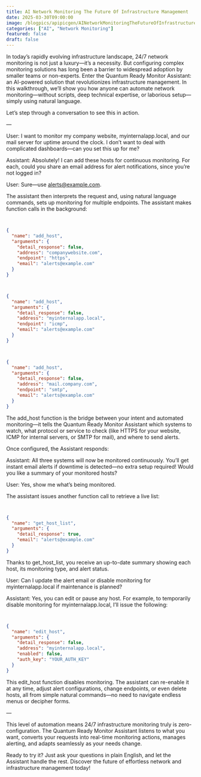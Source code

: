 ```yaml
---
title: AI Network Monitoring The Future Of Infrastructure Management
date: 2025-03-30T09:00:00
image: /blogpics/apipicgen/AINetworkMonitoringTheFutureOfInfrastructureManagement-FH299Q65FG.jpg
categories: ["AI", "Network Monitoring"]
featured: false
draft: false
---
```

In today’s rapidly evolving infrastructure landscape, 24/7 network monitoring is not just a luxury—it’s a necessity. But configuring complex monitoring solutions has long been a barrier to widespread adoption by smaller teams or non-experts. Enter the Quantum Ready Monitor Assistant: an AI-powered solution that revolutionizes infrastructure management. In this walkthrough, we’ll show you how anyone can automate network monitoring—without scripts, deep technical expertise, or laborious setup—simply using natural language.

Let’s step through a conversation to see this in action.

—

User: I want to monitor my company website, myinternalapp.local, and our mail server for uptime around the clock. I don’t want to deal with complicated dashboards—can you set this up for me?

Assistant: Absolutely! I can add these hosts for continuous monitoring. For each, could you share an email address for alert notifications, since you’re not logged in?

User: Sure—use alerts@example.com.

The assistant then interprets the request and, using natural language commands, sets up monitoring for multiple endpoints. The assistant makes function calls in the background:
```json


{
  "name": "add_host",
  "arguments": {
    "detail_response": false,
    "address": "companywebsite.com",
    "endpoint": "https",
    "email": "alerts@example.com"
  }
}
```
```json


{
  "name": "add_host",
  "arguments": {
    "detail_response": false,
    "address": "myinternalapp.local",
    "endpoint": "icmp",
    "email": "alerts@example.com"
  }
}
```
```json


{
  "name": "add_host",
  "arguments": {
    "detail_response": false,
    "address": "mail.company.com",
    "endpoint": "smtp",
    "email": "alerts@example.com"
  }
}
```

The add_host function is the bridge between your intent and automated monitoring—it tells the Quantum Ready Monitor Assistant which systems to watch, what protocol or service to check (like HTTPS for your website, ICMP for internal servers, or SMTP for mail), and where to send alerts.

Once configured, the Assistant responds:

Assistant: All three systems will now be monitored continuously. You’ll get instant email alerts if downtime is detected—no extra setup required! Would you like a summary of your monitored hosts?

User: Yes, show me what’s being monitored.

The assistant issues another function call to retrieve a live list:
```json


{
  "name": "get_host_list",
  "arguments": {
    "detail_response": true,
    "email": "alerts@example.com"
  }
}
```

Thanks to get_host_list, you receive an up-to-date summary showing each host, its monitoring type, and alert status.

User: Can I update the alert email or disable monitoring for myinternalapp.local if maintenance is planned?

Assistant: Yes, you can edit or pause any host. For example, to temporarily disable monitoring for myinternalapp.local, I’ll issue the following:
```json


{
  "name": "edit_host",
  "arguments": {
    "detail_response": false,
    "address": "myinternalapp.local",
    "enabled": false,
    "auth_key": "YOUR_AUTH_KEY"
  }
}
```

This edit_host function disables monitoring. The assistant can re-enable it at any time, adjust alert configurations, change endpoints, or even delete hosts, all from simple natural commands—no need to navigate endless menus or decipher forms.

—

This level of automation means 24/7 infrastructure monitoring truly is zero-configuration. The Quantum Ready Monitor Assistant listens to what you want, converts your requests into real-time monitoring actions, manages alerting, and adapts seamlessly as your needs change.

Ready to try it? Just ask your questions in plain English, and let the Assistant handle the rest. Discover the future of effortless network and infrastructure management today!